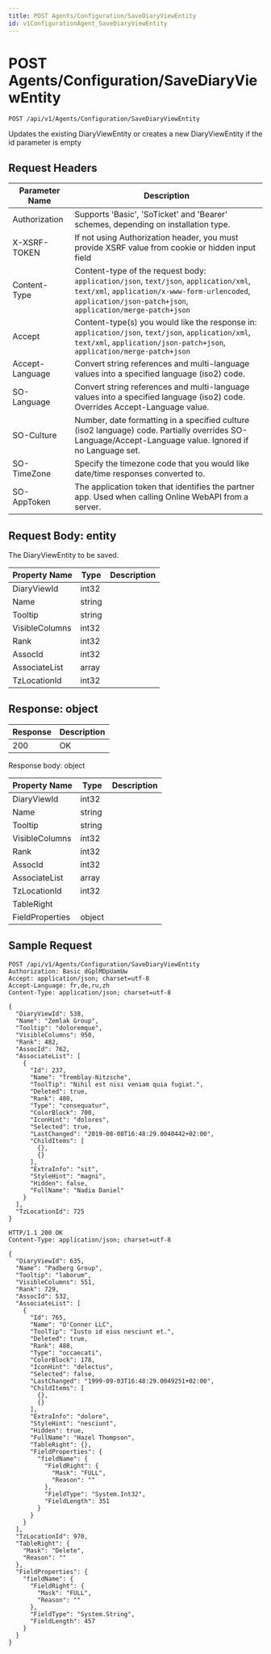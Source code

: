 ```yaml
---
title: POST Agents/Configuration/SaveDiaryViewEntity
id: v1ConfigurationAgent_SaveDiaryViewEntity
---
```


# POST Agents/Configuration/SaveDiaryViewEntity

```http
POST /api/v1/Agents/Configuration/SaveDiaryViewEntity
```

Updates the existing DiaryViewEntity or creates a new DiaryViewEntity if the id parameter is empty








## Request Headers

| Parameter Name | Description |
|----------------|-------------|
| Authorization  | Supports 'Basic', 'SoTicket' and 'Bearer' schemes, depending on installation type. |
| X-XSRF-TOKEN   | If not using Authorization header, you must provide XSRF value from cookie or hidden input field |
| Content-Type | Content-type of the request body: `application/json`, `text/json`, `application/xml`, `text/xml`, `application/x-www-form-urlencoded`, `application/json-patch+json`, `application/merge-patch+json` |
| Accept         | Content-type(s) you would like the response in: `application/json`, `text/json`, `application/xml`, `text/xml`, `application/json-patch+json`, `application/merge-patch+json` |
| Accept-Language | Convert string references and multi-language values into a specified language (iso2) code. |
| SO-Language | Convert string references and multi-language values into a specified language (iso2) code. Overrides Accept-Language value. |
| SO-Culture | Number, date formatting in a specified culture (iso2 language) code. Partially overrides SO-Language/Accept-Language value. Ignored if no Language set. |
| SO-TimeZone | Specify the timezone code that you would like date/time responses converted to. |
| SO-AppToken | The application token that identifies the partner app. Used when calling Online WebAPI from a server. |

## Request Body: entity  

The DiaryViewEntity to be saved. 

| Property Name | Type |  Description |
|----------------|------|--------------|
| DiaryViewId | int32 |  |
| Name | string |  |
| Tooltip | string |  |
| VisibleColumns | int32 |  |
| Rank | int32 |  |
| AssocId | int32 |  |
| AssociateList | array |  |
| TzLocationId | int32 |  |


## Response: object



| Response | Description |
|----------------|-------------|
| 200 | OK |

Response body: object

| Property Name | Type |  Description |
|----------------|------|--------------|
| DiaryViewId | int32 |  |
| Name | string |  |
| Tooltip | string |  |
| VisibleColumns | int32 |  |
| Rank | int32 |  |
| AssocId | int32 |  |
| AssociateList | array |  |
| TzLocationId | int32 |  |
| TableRight |  |  |
| FieldProperties | object |  |

## Sample Request

```http!
POST /api/v1/Agents/Configuration/SaveDiaryViewEntity
Authorization: Basic dGplMDpUamUw
Accept: application/json; charset=utf-8
Accept-Language: fr,de,ru,zh
Content-Type: application/json; charset=utf-8

{
  "DiaryViewId": 538,
  "Name": "Zemlak Group",
  "Tooltip": "doloremque",
  "VisibleColumns": 950,
  "Rank": 482,
  "AssocId": 762,
  "AssociateList": [
    {
      "Id": 237,
      "Name": "Tremblay-Nitzsche",
      "ToolTip": "Nihil est nisi veniam quia fugiat.",
      "Deleted": true,
      "Rank": 480,
      "Type": "consequatur",
      "ColorBlock": 700,
      "IconHint": "dolores",
      "Selected": true,
      "LastChanged": "2019-08-08T16:48:29.0040442+02:00",
      "ChildItems": [
        {},
        {}
      ],
      "ExtraInfo": "sit",
      "StyleHint": "magni",
      "Hidden": false,
      "FullName": "Nadia Daniel"
    }
  ],
  "TzLocationId": 725
}
```

```http_
HTTP/1.1 200 OK
Content-Type: application/json; charset=utf-8

{
  "DiaryViewId": 635,
  "Name": "Padberg Group",
  "Tooltip": "laborum",
  "VisibleColumns": 551,
  "Rank": 729,
  "AssocId": 532,
  "AssociateList": [
    {
      "Id": 765,
      "Name": "O'Conner LLC",
      "ToolTip": "Iusto id eius nesciunt et.",
      "Deleted": true,
      "Rank": 488,
      "Type": "occaecati",
      "ColorBlock": 178,
      "IconHint": "delectus",
      "Selected": false,
      "LastChanged": "1999-09-03T16:48:29.0049251+02:00",
      "ChildItems": [
        {},
        {}
      ],
      "ExtraInfo": "dolore",
      "StyleHint": "nesciunt",
      "Hidden": true,
      "FullName": "Hazel Thompson",
      "TableRight": {},
      "FieldProperties": {
        "fieldName": {
          "FieldRight": {
            "Mask": "FULL",
            "Reason": ""
          },
          "FieldType": "System.Int32",
          "FieldLength": 351
        }
      }
    }
  ],
  "TzLocationId": 970,
  "TableRight": {
    "Mask": "Delete",
    "Reason": ""
  },
  "FieldProperties": {
    "fieldName": {
      "FieldRight": {
        "Mask": "FULL",
        "Reason": ""
      },
      "FieldType": "System.String",
      "FieldLength": 457
    }
  }
}
```